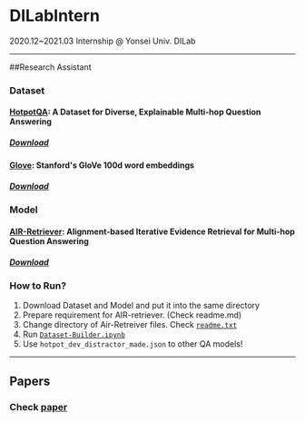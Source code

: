 # DILabIntern
 2020.12~2021.03 Internship @ Yonsei Univ. DILab
 
***
##Research Assistant

### Dataset
#### [HotpotQA](https://arxiv.org/abs/1809.09600): A Dataset for Diverse, Explainable Multi-hop Question Answering
##### [Download](https://hotpotqa.github.io/)

#### [Glove](https://nlp.stanford.edu/projects/glove/): Stanford's GloVe 100d word embeddings
##### [Download](https://www.kaggle.com/danielwillgeorge/glove6b100dtxt/download)

### Model
#### [AIR-Retriever](https://arxiv.org/abs/2005.01218): Alignment-based Iterative Evidence Retrieval for Multi-hop Question Answering
##### [Download](https://github.com/vikas95/AIR-retriever)

### How to Run?
1. Download Dataset and Model and put it into the same directory
2. Prepare requirement for AIR-retriever. (Check readme.md)
3. Change directory of Air-Retreiver files. Check [`readme.txt`](https://github.com/TikaToka/dilab-internship/blob/main/research-assistant/src/readme.txt)
4. Run [`Dataset-Builder.ipynb`](https://github.com/vikas95/AIR-retriever)
5. Use `hotpot_dev_distractor_made.json` to other QA models!

***
## Papers
### Check [paper](https://github.com/TikaToka/dilab-internship/tree/main/paper)
